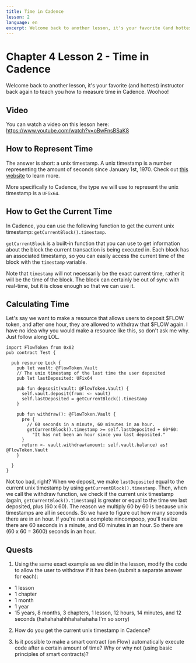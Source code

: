 ```yaml
---
title: Time in Cadence
lesson: 2
language: en
excerpt: Welcome back to another lesson, it's your favorite (and hottest) instructor back again to teach you how to measure time in Cadence. Woohoo!
---
```


# Chapter 4 Lesson 2 - Time in Cadence

Welcome back to another lesson, it's your favorite (and hottest) instructor back again to teach you how to measure time in Cadence. Woohoo!

## Video

You can watch a video on this lesson here: https://www.youtube.com/watch?v=oBwFnsBSaK8

## How to Represent Time

The answer is short: a unix timestamp. A unix timestamp is a number representing the amount of seconds since January 1st, 1970. Check out <a href="https://www.unixtimestamp.com/">this website</a> to learn more.

More specifically to Cadence, the type we will use to represent the unix timestamp is a `UFix64`.

## How to Get the Current Time

In Cadence, you can use the following function to get the current unix timestamp: `getCurrentBlock().timestamp`.

`getCurrentBlock` is a built-in function that you can use to get information about the block the current transaction is being executed in. Each block has an associated timestamp, so you can easily access the current time of the block with the `timestamp` variable.

Note that `timestamp` will not necessarily be the exact current time, rather it will be the time of the block. The block can certainly be out of sync with real-time, but it is close enough so that we can use it.

## Calculating Time

Let's say we want to make a resource that allows users to deposit $FLOW token, and after one hour, they are allowed to withdraw that $FLOW again. I have no idea why you would make a resource like this, so don't ask me why. Just follow along LOL.

```cadence
import FlowToken from 0x02
pub contract Test {

  pub resource Lock {
    pub let vault: @FlowToken.Vault
    // The unix timestamp of the last time the user deposited
    pub let lastDeposited: UFix64

    pub fun depsosit(vault: @FlowToken.Vault) {
      self.vault.deposit(from: <- vault)
      self.lastDeposited = getCurrentBlock().timestamp
    }

    pub fun withdraw(): @FlowToken.Vault {
      pre {
        // 60 seconds in a minute, 60 minutes in an hour.
        getCurrentBlock().timestamp >= self.lastDeposited + 60*60:
          "It has not been an hour since you last deposited."
      }
      return <- vault.withdraw(amount: self.vault.balance) as! @FlowToken.Vault
    }

  }
}
```

Not too bad, right? When we deposit, we make `lastDeposited` equal to the current unix timestamp by using `getCurrentBlock().timestamp`. Then, when we call the withdraw function, we check if the current unix timestamp (again, `getCurrentBlock().timestamp`) is greater or equal to the time we last deposited, plus (60 x 60). The reason we multiply 60 by 60 is because unix timestamps are all in seconds. So we have to figure out how many seconds there are in an hour. If you're not a complete nincompoop, you'll realize there are 60 seconds in a minute, and 60 minutes in an hour. So there are (60 x 60 = 3600) seconds in an hour.

## Quests

1. Using the same exact example as we did in the lesson, modify the code to allow the user to withdraw if it has been (submit a separate answer for each):

- 1 lesson
- 1 chapter
- 1 month
- 1 year
- 15 years, 8 months, 3 chapters, 1 lesson, 12 hours, 14 minutes, and 12 seconds (hahahahahhhahahahaha I'm so sorry)

2. How do you get the current unix timestamp in Cadence?

3. Is it possible to make a smart contract (on Flow) automatically execute code after a certain amount of time? Why or why not (using basic principles of smart contracts)?
